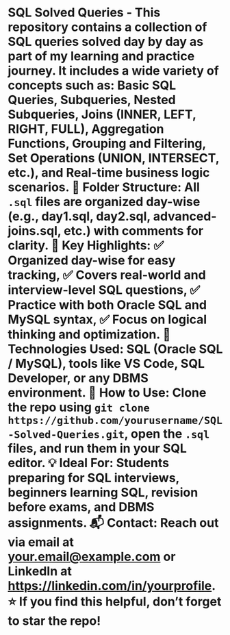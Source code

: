 # SQL Solved Queries - This repository contains a collection of SQL queries solved day by day as part of my learning and practice journey. It includes a wide variety of concepts such as: Basic SQL Queries, Subqueries, Nested Subqueries, Joins (INNER, LEFT, RIGHT, FULL), Aggregation Functions, Grouping and Filtering, Set Operations (UNION, INTERSECT, etc.), and Real-time business logic scenarios. 📁 Folder Structure: All `.sql` files are organized day-wise (e.g., day1.sql, day2.sql, advanced-joins.sql, etc.) with comments for clarity. 📌 Key Highlights: ✅ Organized day-wise for easy tracking, ✅ Covers real-world and interview-level SQL questions, ✅ Practice with both Oracle SQL and MySQL syntax, ✅ Focus on logical thinking and optimization. 🔧 Technologies Used: SQL (Oracle SQL / MySQL), tools like VS Code, SQL Developer, or any DBMS environment. 📖 How to Use: Clone the repo using `git clone https://github.com/yourusername/SQL-Solved-Queries.git`, open the `.sql` files, and run them in your SQL editor. 💡 Ideal For: Students preparing for SQL interviews, beginners learning SQL, revision before exams, and DBMS assignments. 📬 Contact: Reach out via email at your.email@example.com or LinkedIn at https://linkedin.com/in/yourprofile. ⭐ If you find this helpful, don’t forget to star the repo!

